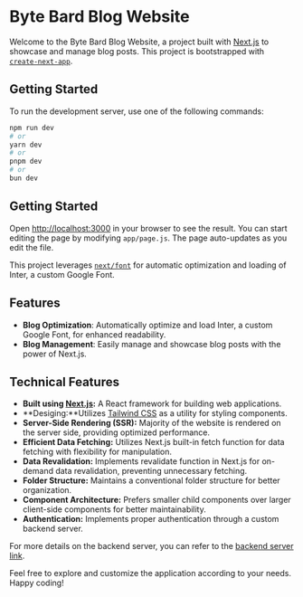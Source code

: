 # Byte Bard Blog Website

Welcome to the Byte Bard Blog Website, a project built with [Next.js](https://nextjs.org/) to showcase and manage blog posts. This project is bootstrapped with [`create-next-app`](https://github.com/vercel/next.js/tree/canary/packages/create-next-app).

## Getting Started

To run the development server, use one of the following commands:

```bash
npm run dev
# or
yarn dev
# or
pnpm dev
# or
bun dev
```

## Getting Started

Open [http://localhost:3000](http://localhost:3000) in your browser to see the result. You can start editing the page by modifying `app/page.js`. The page auto-updates as you edit the file.

This project leverages [`next/font`](https://nextjs.org/docs/basic-features/font-optimization) for automatic optimization and loading of Inter, a custom Google Font.

## Features

- **Blog Optimization**: Automatically optimize and load Inter, a custom Google Font, for enhanced readability.
- **Blog Management**: Easily manage and showcase blog posts with the power of Next.js.

## Technical Features

- **Built using [Next.js](https://nextjs.org/):** A React framework for building web applications.
- **Desiging:**Utilizes [Tailwind CSS](https://tailwindcss.com) as a utility for styling components.
- **Server-Side Rendering (SSR):** Majority of the website is rendered on the server side, providing optimized performance.
- **Efficient Data Fetching:** Utilizes Next.js built-in fetch function for data fetching with flexibility for manipulation.
- **Data Revalidation:** Implements revalidate function in Next.js for on-demand data revalidation, preventing unnecessary fetching.
- **Folder Structure:** Maintains a conventional folder structure for better organization.
- **Component Architecture:** Prefers smaller child components over larger client-side components for better maintainability.
- **Authentication:** Implements proper authentication through a custom backend server.

For more details on the backend server, you can refer to the [backend server link](https://github.com/Rubayet-billah/byte-bard-server).

Feel free to explore and customize the application according to your needs. Happy coding!
